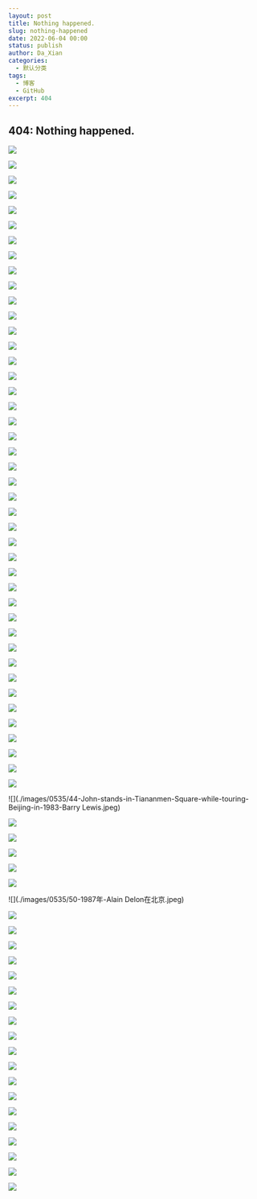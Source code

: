 ```yaml
---
layout: post
title: Nothing happened.
slug: nothing-happened
date: 2022-06-04 00:00
status: publish
author: Da_Xian
categories: 
  - 默认分类
tags: 
  - 博客
  - GitHub
excerpt: 404
---
```


## 404: Nothing happened.

![](./images/0535/1-Inge-Morath-Chang-An-Avenue-Beijing-China-1978.jpeg)

![](./images/0535/2-1979年7月14日无名画会展览就在北海的画舫斋.jpeg)

![](./images/0535/3-1979年第一回部分参展者.jpeg)

![](./images/0535/4-四月影会.jpg)

![](./images/0535/5-1979星星美展.jpeg)

![](./images/0535/6-1980年星星画会成员在中国美术馆.jpeg)

![](./images/0535/7-1989星星美展.jpeg)

![](./images/0535/8-《青年圆舞曲》-北京张自忠路1号-1980年张兆增.jpeg)

![](./images/0535/9-Artistes-et-poetes-dansent-a-lancien-Palais-dEte-Yuanmingyuan-ete-1979-Li-Xiaobin李晓斌.jpeg)

![](./images/0535/10-Echo+Wall,+Beijing+1980's.jpeg)

![](./images/0535/11-in-a-Wangfujing-bookstore-Beijing-1984-Guy-Le-Querrec-1.jpg)

![](./images/0535/12-月坛体育场1978杨晓利.jpeg)

![](./images/0535/13-肖君.jpeg)

![](./images/0535/14-肖君1984.jpeg)

![](./images/0535/15-1985-1.jpeg)

![](./images/0535/16-1982年-北京-某收音机厂-Patrick-Zachmann.jpeg)

![](./images/0535/17-1985-3.jpeg)

![](./images/0535/18-1986.jpeg)

![](./images/0535/19-near-the-Forbidden-City-Patrick-Dransfield1986.jpg)

![](./images/0535/20-1980年10月7-21日首届全国书市.jpeg)

![](./images/0535/21-任曙林.jpeg)

![](./images/0535/22-1985年西什库教堂内-曾璜.jpeg)

![](./images/0535/23-北京航空食品公司1980.jpeg)

![](./images/0535/24-北京第一家个体饭馆——悦宾饭馆开业-刘桂仙1982.jpeg)

![](./images/0535/25-1985年9月26日-北京第一家合资合作的汽车切诺基诞生了.jpeg)

![](./images/0535/26-1984年海淀区蓟门里小区一户人家在搬家-张兆增.jpeg)

![](./images/0535/27-1987-5.jpeg)

![](./images/0535/28-1984第一家西式快餐厅-义利快餐厅.jpeg)

![](./images/0535/29-肯德基198729-肯德基1987.jpeg)

![](./images/0535/30-刘香成.jpeg)

![](./images/0535/31-1981王文波.jpeg)

![](./images/0535/32-王府井小学-Beijing-1989-David-G.jpeg)

![](./images/0535/33-Basketball-in-the-Forbidden-City-Beijing-1989-4-David-G-葛大为.jpeg)

![](./images/0535/34-1981.jpeg)

![](./images/0535/35-1985年拳王阿里访问北京-肖君35-1985年拳王阿里访问北京-肖君.jpeg)

![](./images/0535/36-Watford-FC-1983.jpeg)

![](./images/0535/37-1985-4.jpeg)

![](./images/0535/38-1980年北京八大处-戴墨镜的时髦女子-王文澜.jpeg)

![](./images/0535/39-1982年-美国著名的波普艺术家-Andy-Warhol-Christopher-Makos.jpeg)

![](./images/0535/40-1982年北京香山飯店開幕-貝聿銘（中）親自接待來賓.jpeg)

![](./images/0535/41-1985Yves-Saint-Laurent.jpeg)

![](./images/0535/42-皮尔卡丹-马克西姆.jpeg)

![](./images/0535/43-Laura-Biagiotti-1988.jpeg)

![](./images/0535/44-John-stands-in-Tiananmen-Square-while-touring-Beijing-in-1983-Barry Lewis.jpeg)

![](./images/0535/45-wham-in-china-1985-1.jpeg)

![](./images/0535/46-Pavarotti-Beijing-1986.jpeg)

![](./images/0535/47-le-dernier-empereur-tournage.jpeg)

![](./images/0535/48-1979-3.jpeg)

![](./images/0535/49-朱琳高仓健.jpeg)

![](./images/0535/50-1987年-Alain Delon在北京.jpeg)

![](./images/0535/51-NBCs-Today-1987.jpeg)

![](./images/0535/71.jpeg)

![](./images/0535/70.jpeg)

![](./images/0535/71.jpeg)

![](./images/0535/70.jpeg)

![](./images/0535/71.jpeg)

![](./images/0535/70.jpeg)

![](./images/0535/71.jpeg)

![](./images/0535/70.jpeg)

![](./images/0535/71.jpeg)

![](./images/0535/70.jpeg)

![](./images/0535/71.jpeg)

![](./images/0535/70.jpeg)

![](./images/0535/71.jpeg)

![](./images/0535/70.jpeg)

![](./images/0535/71.jpeg)

![](./images/0535/70.jpeg)

![](./images/0535/71.jpeg)

![](./images/0535/72-adrian_bradshaw_1980s.jpeg)
